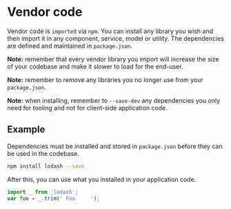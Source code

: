 
# Vendor code

Vendor code is `imported` via `npm`. You can install any library you wish and then import it in any component, service, model or utility. The dependencies are defined and maintained in `package.json`.

**Note:** remember that every vendor library you import will increase the size of your codebase and make it slower to load for the end-user.

**Note:** remember to remove any libraries you no longer use from your `package.json`.

**Note:** when installing, remember to `--save-dev` any dependencies you only need for tooling and not for client-side application code.

## Example

Dependencies must be installed and stored in `package.json` before they can be used in the codebase.

```sh
npm install lodash --save
```

After this, you can use what you installed in your application code.

```js
import _ from 'lodash';
var foo = _.trim(' Foo     ');
```
